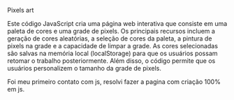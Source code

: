 Pixels art

Este código JavaScript cria uma página web interativa que consiste em uma paleta de cores e uma grade de pixels. Os principais recursos incluem a geração de cores aleatórias, a seleção de cores da paleta, a pintura de pixels na grade e a capacidade de limpar a grade. As cores selecionadas são salvas na memória local (localStorage) para que os usuários possam retomar o trabalho posteriormente. Além disso, o código permite que os usuários personalizem o tamanho da grade de pixels.

Foi meu primeiro contato com js, resolvi fazer a pagina com criação 100% em js.
